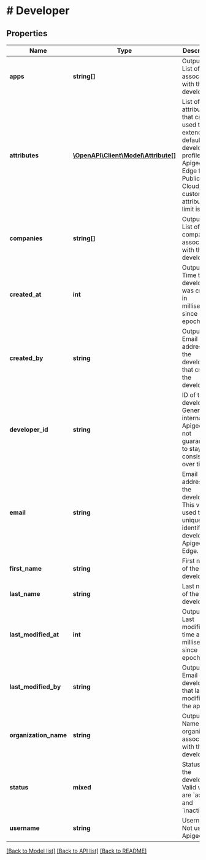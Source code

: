 # # Developer

## Properties

Name | Type | Description | Notes
------------ | ------------- | ------------- | -------------
**apps** | **string[]** | Output only. List of apps associated with the developer. | [optional]
**attributes** | [**\OpenAPI\Client\Model\Attribute[]**](Attribute.md) | List of attributes that can be used to extend the default developer profile. With Apigee Edge for Public Cloud, the custom attribute limit is 18. | [optional]
**companies** | **string[]** | Output only. List of companies associated with the developer. | [optional]
**created_at** | **int** | Output only. Time the developer was created in milliseconds since epoch. | [optional]
**created_by** | **string** | Output only. Email address of the developer that created the developer. | [optional]
**developer_id** | **string** | ID of the developer. Generated internally by Apigee and not guaranteed to stay consistent over time. | [optional]
**email** | **string** | Email address of the developer. This value is used to uniquely identify the developer in Apigee Edge. | [optional]
**first_name** | **string** | First name of the developer. | [optional]
**last_name** | **string** | Last name of the developer. | [optional]
**last_modified_at** | **int** | Output only. Last modified time as milliseconds since epoch. | [optional]
**last_modified_by** | **string** | Output only. Email of developer that last modified the app. | [optional]
**organization_name** | **string** | Output only. Name of the organization associated with the developer. | [optional]
**status** | **mixed** | Status of the developer. Valid values are &#x60;active&#x60; and &#x60;inactive&#x60;. | [optional]
**username** | **string** | Username. Not used by Apigee. | [optional]

[[Back to Model list]](../../README.md#models) [[Back to API list]](../../README.md#endpoints) [[Back to README]](../../README.md)

